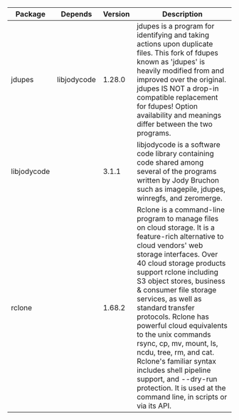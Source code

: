 |Package|Depends|Version|Description|
|-|-|-|-|
|jdupes|libjodycode|1.28.0|jdupes is a program for identifying and taking actions upon duplicate files. This fork of fdupes known as 'jdupes' is heavily modified from and improved over the original. jdupes IS NOT a drop-in compatible replacement for fdupes! Option availability and meanings differ between the two programs.|
|libjodycode||3.1.1|libjodycode is a software code library containing code shared among several of the programs written by Jody Bruchon such as imagepile, jdupes, winregfs, and zeromerge.|
|rclone||1.68.2|Rclone is a command-line program to manage files on cloud storage. It is a feature-rich alternative to cloud vendors' web storage interfaces. Over 40 cloud storage products support rclone including S3 object stores, business & consumer file storage services, as well as standard transfer protocols. Rclone has powerful cloud equivalents to the unix commands rsync, cp, mv, mount, ls, ncdu, tree, rm, and cat. Rclone's familiar syntax includes shell pipeline support, and --dry-run protection. It is used at the command line, in scripts or via its API.|
